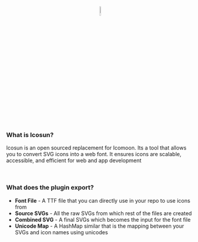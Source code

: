 <br>
<p align="center">
<img width="8%" margin="0 auto" alt="icoSunLogo" src="https://github.com/user-attachments/assets/9d8d82d2-1be3-4977-9b32-1c4ac3edb46e">
</p>

<h3>What is Icosun?</h3>
<p>Icosun is an open sourced replacement for Icomoon. Its a tool that allows you to convert SVG icons into a web font. It ensures icons are scalable, accessible, and efficient for web and app development</p><br>


<h3>What does the plugin export?</h3>
<ul>
<li><b>Font File</b> - A TTF file that you can directly use in your repo to use icons from</li>
<li><b>Source SVGs</b> - All the raw SVGs from which rest of the files are created</li>
<li><b>Combined SVG</b> - A final SVGs which becomes the input for the font file</li>
<li><b>Unicode Map</b> - A HashMap similar that is the mapping between your SVGs and icon names using unicodes</li>
</ul>
